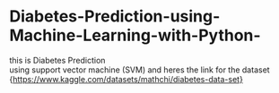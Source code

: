# Diabetes-Prediction-using-Machine-Learning-with-Python-
this is Diabetes Prediction  
using support vector machine (SVM) 
and heres the link for the dataset {https://www.kaggle.com/datasets/mathchi/diabetes-data-set}
